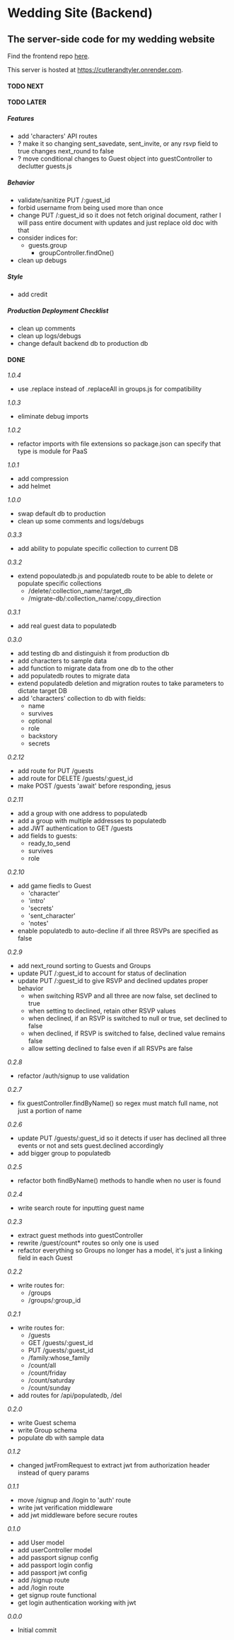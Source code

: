 # Wedding Site (Backend)

## The server-side code for my wedding website

Find the frontend repo [here](https://github.com/CutlerSheridan/wedding-site-client).

This server is hosted at https://cutlerandtyler.onrender.com.

#### TODO NEXT

#### TODO LATER

##### Features

- add 'characters' API routes
- ? make it so changing sent_savedate, sent_invite, or any rsvp field to true changes next_round to false
- ? move conditional changes to Guest object into guestController to declutter guests.js

##### Behavior

- validate/sanitize PUT /:guest_id
- forbid username from being used more than once
- change PUT /:guest_id so it does not fetch original document, rather I will pass entire document with updates and just replace old doc with that
- consider indices for:
  - guests.group
    - groupController.findOne()
- clean up debugs

##### Style

- add credit

##### Production Deployment Checklist

- clean up comments
- clean up logs/debugs
- change default backend db to production db

#### DONE

_1.0.4_

- use .replace instead of .replaceAll in groups.js for compatibility

_1.0.3_

- eliminate debug imports

_1.0.2_

- refactor imports with file extensions so package.json can specify that type is module for PaaS

_1.0.1_

- add compression
- add helmet

_1.0.0_

- swap default db to production
- clean up some comments and logs/debugs

_0.3.3_

- add ability to populate specific collection to current DB

_0.3.2_

- extend popoulatedb.js and populatedb route to be able to delete or populate specific collections
  - /delete/:collection_name/:target_db
  - /migrate-db/:collection_name/:copy_direction

_0.3.1_

- add real guest data to populatedb

_0.3.0_

- add testing db and distinguish it from production db
- add characters to sample data
- add function to migrate data from one db to the other
- add populatedb routes to migrate data
- extend populatedb deletion and migration routes to take parameters to dictate target DB
- add 'characters' collection to db with fields:
  - name
  - survives
  - optional
  - role
  - backstory
  - secrets

_0.2.12_

- add route for PUT /guests
- add route for DELETE /guests/:guest_id
- make POST /guests 'await' before responding, jesus

_0.2.11_

- add a group with one address to populatedb
- add a group with multiple addresses to populatedb
- add JWT authentication to GET /guests
- add fields to guests:
  - ready_to_send
  - survives
  - role

_0.2.10_

- add game fiedls to Guest
  - 'character'
  - 'intro'
  - 'secrets'
  - 'sent_character'
  - 'notes'
- enable populatedb to auto-decline if all three RSVPs are specified as false

_0.2.9_

- add next_round sorting to Guests and Groups
- update PUT /:guest_id to account for status of declination
- update PUT /:guest_id to give RSVP and declined updates proper behavior
  - when switching RSVP and all three are now false, set declined to true
  - when setting to declined, retain other RSVP values
  - when declined, if an RSVP is switched to null or true, set declined to false
  - when declined, if RSVP is switched to false, declined value remains false
  - allow setting declined to false even if all RSVPs are false

_0.2.8_

- refactor /auth/signup to use validation

_0.2.7_

- fix guestController.findByName() so regex must match full name, not just a portion of name

_0.2.6_

- update PUT /guests/:guest_id so it detects if user has declined all three events or not and sets guest.declined accordingly
- add bigger group to populatedb

_0.2.5_

- refactor both findByName() methods to handle when no user is found

_0.2.4_

- write search route for inputting guest name

_0.2.3_

- extract guest methods into guestController
- rewrite /guest/count\* routes so only one is used
- refactor everything so Groups no longer has a model, it's just a linking field in each Guest

_0.2.2_

- write routes for:
  - /groups
  - /groups/:group_id

_0.2.1_

- write routes for:
  - /guests
  - GET /guests/:guest_id
  - PUT /guests/:guest_id
  - /family:whose_family
  - /count/all
  - /count/friday
  - /count/saturday
  - /count/sunday
- add routes for /api/populatedb, /del

_0.2.0_

- write Guest schema
- write Group schema
- populate db with sample data

_0.1.2_

- changed jwtFromRequest to extract jwt from authorization header instead of query params

_0.1.1_

- move /signup and /login to 'auth' route
- write jwt verification middleware
- add jwt middleware before secure routes

_0.1.0_

- add User model
- add userController model
- add passport signup config
- add passport login config
- add passport jwt config
- add /signup route
- add /login route
- get signup route functional
- get login authentication working with jwt

_0.0.0_

- Initial commit
